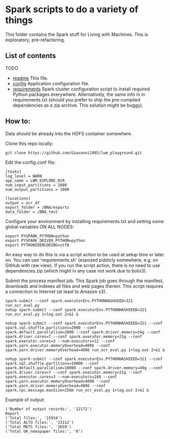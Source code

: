 # Spark scripts to do a variety of things

This folder contains the Spark stuff for Living with Machines. This is exploratory, pre-refactoring.

## List of contents

TODO

* [readme](README.md) This file.
* [config](config.conf) Application configuration file.
* [requirements](requirements.sh) Spark cluster configuration script to install required Python packages everywhere. Alternatively, the same info in in requirements.txt (should you prefer to ship the pre-compiled dependencies as a zip archive. This solution might be buggy).

## How to:

Data should be already into the HDFS container somewhere.

Clone this repo locally:

    git clone https://github.com/Giovanni1085/lwm_playground.git

Edit the config.conf file:

    [tasks]
    log_level = WARN
    app_name = LWM_EXPLORE_OCR
    num_input_partitions = 1000
    num_output_partitions = 1000
    
    [locations]
    output = ocr_df
    export_folder = /BNA/exports
    data_folder = /BNA_test

Configure your environment by installing requirements.txt and setting some global variables ON ALL NODES:

    export PYSPARK_PYTHON=python
    export PYSPARK_DRIVER_PYTHON=python
    export PYTHONIOENCODING=utf8
        
An easy way to do this is via a script action to be used at setup time or later on. You can use 'requirements.sh' (exposed publicly somewhere, e.g. on GitHub with raw view). If you run the script action, there is no need to use dependencies.zip (which might in any case not work due to boto3).

Submit the process manifest job. This Spark job goes through the manifest, downloads and indexes all files and web pages therein. This script requires a connection to Internet (at least to Amazon s3).

    spark-submit --conf spark.executorEnv.PYTHONHASHSEED=321 run_ocr_eval.py
    nohup spark-submit --conf spark.executorEnv.PYTHONHASHSEED=321 run_ocr_eval.py 1>log.out 2>&1 &
    
    nohup spark-submit --conf spark.executorEnv.PYTHONHASHSEED=321 --conf spark.sql.shuffle.partitions=2000 --conf spark.default.parallelism=2000 --conf spark.driver.memory=24g --conf spark.driver.cores=7 --conf spark.executor.memory=21g --conf spark.executor.cores=3 --num-executors=12 --conf spark.yarn.executor.memoryOverhead=4096 --conf spark.yarn.driver.memoryOverhead=4096 run_ocr_eval.py 1>log.out 2>&1 &
    
    nohup spark-submit --conf spark.executorEnv.PYTHONHASHSEED=321 --conf spark.sql.shuffle.partitions=10000 --conf spark.default.parallelism=10000 --conf spark.driver.memory=49g --conf spark.driver.cores=7 --conf spark.executor.memory=21g --conf spark.executor.cores=3 --num-executors=240 --conf spark.yarn.executor.memoryOverhead=4096 --conf spark.yarn.driver.memoryOverhead=4096 --conf spark.rpc.message.maxSize=256m run_ocr_eval.py 1>log.out 2>&1 &
    
Example of output:

    ('Number of output records:', '12172')
    Report
    ('Total files:', '15934')
    ('Total ALTO files:', '13112')
    ('Total METS files:', '2659')
    ('Total UK_newspaper files:', '0')    